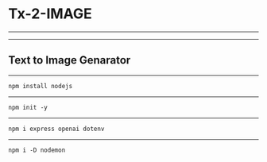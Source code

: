 # Tx-2-IMAGE

-------------------------
<hr>

## Text to Image Genarator

-------------------------


```
npm install nodejs

```

-----------

```
npm init -y

```

-----------

```
npm i express openai dotenv

```

-----------

```
npm i -D nodemon

```